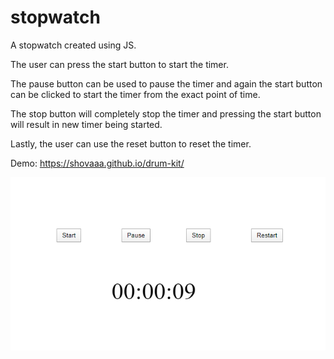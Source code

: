 # stopwatch
A stopwatch created using JS. 

The user can press the start button to start the timer. 

The pause button can be used to pause the timer and again the start button can be clicked to start the timer from the exact point of time.

The stop button will completely stop the timer and pressing the start button will result in new timer being started.

Lastly, the user can use the reset button to reset the timer.

Demo: https://shovaaa.github.io/drum-kit/

![](images/stopwatch-screenshot.png)
